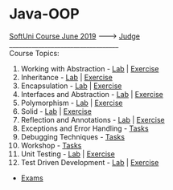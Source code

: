 # Java-OOP
[SoftUni Course June 2019](https://softuni.bg/trainings/2351/java-oop-june-2019) --->
[Judge](https://judge.softuni.bg/Contests/#!/List/ByCategory/187/Java-OOP-Exercises)<br/>
__________________________________<br/>
Course Topics: <br/>
01. Working with Abstraction - [Lab](https://github.com/iSvirchev/Java-OOP/tree/master/Courses/01.%20Working%20With%20Abstraction/Lab) | [Exercise](https://github.com/iSvirchev/Java-OOP/tree/master/Courses/01.%20Working%20With%20Abstraction/Exercise)<br/>
02. Inheritance - [Lab](https://github.com/iSvirchev/Java-OOP/tree/master/Courses/02.%20Inheritance/Lab) | [Exercise](https://github.com/iSvirchev/Java-OOP/tree/master/Courses/02.%20Inheritance/Exercise)<br/>
03. Encapsulation - [Lab](https://github.com/iSvirchev/Java-OOP/tree/master/Courses/03.%20Encapsulation/Lab) | [Exercise](https://github.com/iSvirchev/Java-OOP/tree/master/Courses/03.%20Encapsulation/Exercise)<br/>
04. Interfaces and Abstraction - [Lab](https://github.com/iSvirchev/Java-OOP/tree/master/Courses/04.%20Interfaces%20and%20Abstraction/Lab) | [Exercise](https://github.com/iSvirchev/Java-OOP/tree/master/Courses/04.%20Interfaces%20and%20Abstraction/Exercise)<br/>
05. Polymorphism - [Lab](https://github.com/iSvirchev/Java-OOP/tree/master/Courses/05.%20Polymorphism/Lab) | [Exercise](https://github.com/iSvirchev/Java-OOP/tree/master/Courses/05.%20Polymorphism/Exercise)<br/>
06. Solid - [Lab](https://github.com/iSvirchev/Java-OOP/tree/master/Courses/06.%20Solid/Lab) | [Exercise](https://github.com/iSvirchev/Java-OOP/tree/master/Courses/06.%20Solid/Exercise)<br/>
07. Reflection and Annotations - [Lab](https://github.com/iSvirchev/Java-OOP/tree/master/Courses/07.%20Reflection%20and%20Annotations/Lab) | [Exercise](https://github.com/iSvirchev/Java-OOP/tree/master/Courses/07.%20Reflection%20and%20Annotations/Exercise)<br/>
08. Exceptions and Error Handling - [Tasks](https://github.com/iSvirchev/Java-OOP/tree/master/Courses/08.%20Exceptions%20and%20Error%20Handling)<br/>
09. Debugging Techniques - [Tasks]()<br/>
10. Workshop - [Tasks]()<br/> 
11. Unit Testing - [Lab]() | [Exercise]()<br/> 
12. Test Driven Development - [Lab]() | [Exercise]()<br/>
* [Exams]()

